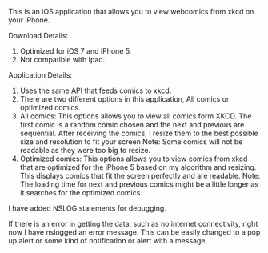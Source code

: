This is an iOS application that allows you to view webcomics from xkcd on your iPhone.

Download Details:
1. Optimized for iOS 7 and iPhone 5.
2. Not compatible with Ipad.

Application Details:
1. Uses the same API that feeds comics to xkcd.
2. There are two different options in this application, All comics or optimized comics.
3. All comics:
This options allows you to view all comics form XKCD. The first comic is a random comic chosen and the next and previous are sequential. 
After receiving the comics, I resize them to the best possible size and resolution to fit your screen
Note: Some comics will not be readable as they were too big to resize.
4. Optimized comics:
This options allows you to view comics from xkcd that are optimized for the iPhone 5 based on my algorithm and resizing. 
This displays comics that fit the screen perfectly and are readable. 
Note: The loading time for next and previous comics might be a little longer as it searches for the optimized comics.

I have added NSLOG statements for debugging.

If there is an error in getting the data, such as no internet connectivity, right now I have nslogged an error message. This can be easily changed to a pop up alert or some kind of notification or alert with a message.